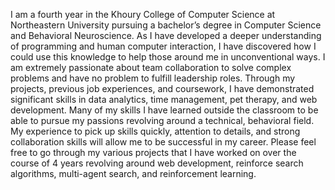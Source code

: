 I am a fourth year in the Khoury College of Computer Science at Northeastern University pursuing a bachelor’s degree in Computer Science and Behavioral Neuroscience. As I have developed a deeper understanding of programming and human computer interaction, I have discovered how I could use this knowledge to help those around me in unconventional ways. I am extremely passionate about team collaboration to solve complex problems and have no problem to fulfill leadership roles. Through my projects, previous job experiences, and coursework, I have demonstrated significant skills in data analytics, time management, pet therapy, and web development. Many of my skills I have learned outside the classroom to be able to pursue my passions revolving around a technical, behavioral field. My experience to pick up skills quickly, attention to details, and strong collaboration skills will allow me to be successful in my career.
Please feel free to go through my various projects that I have worked on over the course of 4 years revolving around web development, reinforce search algorithms, multi-agent search, and reinforcement learning.
